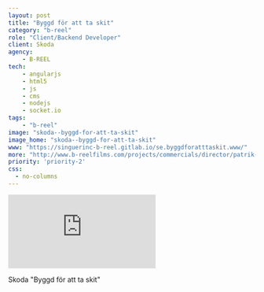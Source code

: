 ```yaml
---
layout: post
title: "Byggd för att ta skit"
category: "b-reel"
role: "Client/Backend Developer"
client: Skoda
agency:
    - B-REEL
tech:
    - angularjs
    - html5
    - js
    - cms
    - nodejs
    - socket.io
tags:
    - "b-reel"
image: "skoda--byggd-for-att-ta-skit"
image_home: "skoda--byggd-for-att-ta-skit"
www: "https://singuerinc-b-reel.gitlab.io/se.byggdforatttaskit.www/"
more: "http://www.b-reelfilms.com/projects/commercials/director/patrik-gyllstrom/case/686/skoda/"
priority: 'priority-2'
css:
  - no-columns
---
```


<div class="video-wrapper">
<iframe src="https://player.vimeo.com/video/106796861" frameborder="0" webkitallowfullscreen mozallowfullscreen allowfullscreen></iframe>
</div>

Skoda "Byggd för att ta skit"
